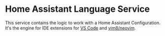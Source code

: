 # Home Assistant Language Service

This service contains the logic to work with a Home Assistant Configuration. It's the engine for IDE extensions for [VS Code](https://github.com/keesschollaart81/vscode-home-assistant) and [vim8/neovim](https://github.com/danielwelch/coc-homeassistant).
